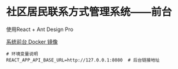 # 社区居民联系方式管理系统——前台

使用React + Ant Design Pro

[系统前台 Docker 镜像](https://hub.docker.com/repository/docker/bluef1ash/phone-number-manager-frontend)

```shell
# 环境变量说明
REACT_APP_API_BASE_URL=http://127.0.0.1:8080  # 后台链接地址
```
